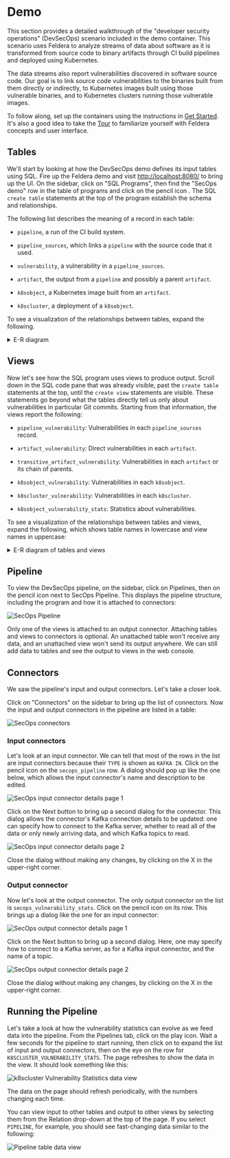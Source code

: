 # Demo

This section provides a detailed walkthrough of the "developer
security operations" (DevSecOps) scenario included in the demo
container.  This scenario uses Feldera to analyze streams
of data about software as it is transformed from source code to binary
artifacts through CI build pipelines and deployed using Kubernetes.

The data streams also report vulnerabilities discovered in software
source code.  Our goal is to link source code vulnerabilities to the
binaries built from them directly or indirectly, to Kubernetes images
built using those vulnerable binaries, and to Kubernetes clusters
running those vulnerable images.

To follow along, set up the containers using the instructions in [Get
Started](/docs/docker).  It's also a good idea to take the [Tour](/docs/tour)
to familiarize yourself with Feldera concepts and user interface.

## Tables

We'll start by looking at how the DevSecOps demo defines its input
tables using SQL.  Fire up the Feldera demo and visit
<http://localhost:8080/> to bring up the UI.  On the sidebar, click on
"SQL Programs", then find the "SecOps demo" row in the table of
programs and click on the pencil icon <icon icon="bx:pencil" />.  The
SQL `create table` statements at the top of the program establish the
schema and relationships.

The following list describes the meaning of a record in each table:

* `pipeline`, a run of the CI build system.

* `pipeline_sources`, which links a `pipeline` with the source code
  that it used.

* `vulnerability`, a vulnerability in a `pipeline_sources`.

* `artifact`, the output from a `pipeline` and possibly a parent
  `artifact`.

* `k8sobject`, a Kubernetes image built from an `artifact`.

* `k8scluster`, a deployment of a `k8sobject`.

To see a visualization of the relationships between tables, expand the
following.

<details><summary>E-R diagram</summary>

```mermaid
erDiagram
    pipeline {
        bigint pipeline_id PK
        timestamp create_date
        timestamp update_date
    }
    pipeline_sources {
        bigint pipeline_id FK
        bigint git_commit_id
    }
    artifact {
       string artifact_id PK
       varchar artifact_uri
       timestamp create_date
       bigint builtby_pipeline_id FK
       bigint parent_artifact_id FK
       varchar checksum
    }
    vulnerability {
        bigint vulnerability_id PK
        timestamp discovery_date
        bigint discovered_in FK
        int severity
        varchar priority
    }
    k8scluster {
        bigint k8scluster_id PK
        varchar k8s_uri
        varchar name
    }
    k8sobject {
        bigint k8sobject_id PK
        bigint artifact_id FK
        timestamp create_date
        timestamp update_date
        varchar checksum
        bigint deployed_id FK
    }
    pipeline ||--|| pipeline_sources : "has sources"
    k8sobject ||--|| artifact : "built from"
    k8sobject ||--o{ k8scluster : "deployed as"
    vulnerability ||--|| pipeline_sources : "discovered in"
    artifact ||--o| artifact : "parent artifact"
    artifact ||--|| pipeline : "built by pipeline"
```
</details>

## Views

Now let's see how the SQL program uses views to produce output.
Scroll down in the SQL code pane that was already visible, past the
`create table` statements at the top, until the `create view`
statements are visible.  These statements go beyond what the tables
directly tell us only about vulnerabilities in particular Git commits.
Starting from that information, the views report the following:

* `pipeline_vulnerability`: Vulnerabilities in each `pipeline_sources`
  record.

* `artifact_vulnerability`: Direct vulnerabilities in each `artifact`.

* `transitive_artifact_vulnerability`: Vulnerabilities in each
  `artifact` or its chain of parents.
  
* `k8sobject_vulnerability`: Vulnerabilities in each `k8sobject`.

* `k8scluster_vulnerability`: Vulnerabilities in each `k8scluster`.

* `k8sobject_vulnerability_stats`: Statistics about vulnerabilities.

To see a visualization of the relationships between tables and views,
expand the following, which shows table names in lowercase and view
names in uppercase:

<details><summary>E-R diagram of tables and views</summary>

```mermaid
erDiagram
    pipeline ||--|| pipeline_sources : "has sources"
    k8sobject ||--|| artifact : "built from"
    k8sobject ||--o{ k8scluster : "deployed as"
    vulnerability ||--|| pipeline_sources : "discovered in"
    artifact ||--o| artifact : "parent artifact"
    artifact ||--|| pipeline : "built by pipeline"
    PIPELINE_VULNERABILITY ||--|| pipeline_sources : ""
    PIPELINE_VULNERABILITY ||--|| vulnerability : ""
    ARTIFACT_VULNERABILITY ||--|| artifact : ""
    ARTIFACT_VULNERABILITY ||--|| PIPELINE_VULNERABILITY : ""
    TRANSITIVE_ARTIFACT_VULNERABILITY ||--|| artifact : ""
    TRANSITIVE_ARTIFACT_VULNERABILITY ||--|| ARTIFACT_VULNERABILITY : ""
    K8SOBJECT_VULNERABILITY ||--|| k8sobject : ""
    K8SOBJECT_VULNERABILITY ||--|| TRANSITIVE_ARTIFACT_VULNERABILITY : ""
    K8SCLUSTER_VULNERABILITY ||--|| k8sobject : ""
    K8SCLUSTER_VULNERABILITY ||--|| K8SOBJECT_VULNERABILITY : ""
    K8SOBJECT_VULNERABILITY_STATS ||--|| K8SCLUSTER_VULNERABILITY : ""
    K8SOBJECT_VULNERABILITY_STATS ||--|| vulnerability : ""
    K8SOBJECT_VULNERABILITY_STATS ||--|| k8scluster : ""

```
</details>

## Pipeline

To view the DevSecOps pipeline, on the sidebar, click on Pipelines,
then on the pencil icon <icon icon="bx:pencil" /> next to SecOps Pipeline.  This displays the
pipeline structure, including the program and how it is attached to
connectors:

![SecOps Pipeline](secops-pipeline.png)

Only one of the views is attached to an output connector.  Attaching
tables and views to connectors is optional.  An unattached table won't
receive any data, and an unattached view won't send its output
anywhere.  We can still add data to tables and see the output to views
in the web console.

## Connectors

We saw the pipeline's input and output connectors.  Let's take a
closer look.

Click on "Connectors" on the sidebar to bring up the list of
connectors.  Now the input and output connectors in the pipeline are
listed in a table:

![SecOps connectors](secops-connectors.png)

### Input connectors

Let's look at an input connector.  We can tell that most of the rows
in the list are input connectors because their `TYPE` is shown as
`KAFKA IN`.  Click on the pencil icon <icon icon="bx:pencil" /> on the
`secops_pipeline` row.  A dialog should pop up like the one below,
which allows the input connector's name and description to be edited.

![SecOps input connector details page 1](secops-input-connector-1.png)

Click on the Next button to bring up a second dialog for the
connector.  This dialog allows the connector's Kafka connection
details to be updated: one can specify how to connect to the Kafka
server, whether to read all of the data or only newly arriving data,
and which Kafka topics to read.

![SecOps input connector details page 2](secops-input-connector-2.png)

Close the dialog without making any changes, by clicking on the X in
the upper-right corner.

### Output connector

Now let's look at the output connector.  The only output connector on
the list is `secops_vulnerability_stats`.  Click on the pencil
icon<icon icon="bx:pencil" /> on its row.  This brings up a dialog
like the one for an input connector:

![SecOps output connector details page 1](secops-output-connector-1.png)

Click on the Next button to bring up a second dialog.  Here, one may
specify how to connect to a Kafka server, as for a Kafka input
connector, and the name of a topic.

![SecOps output connector details page 2](secops-output-connector-2.png)

Close the dialog without making any changes, by clicking on the X in
the upper-right corner.

## Running the Pipeline

Let's take a look at how the vulnerability statistics can evolve as we
feed data into the pipeline.  From the Pipelines tab, click on the
play icon.  Wait a few seconds for the pipeline to start running, then
click on <icon icon="material-symbols:expand-more" /> to expand the
list of input and output connectors, then on the eye on the row for
`K8SCLUSTER_VULNERABILITY_STATS`.  The page refreshes to show the data
in the view.  It should look something like this:

![k8scluster Vulnerability Statistics data view](secops-data-view.png)

The data on the page should refresh periodically, with the numbers
changing each time.

You can view input to other tables and output to other views by
selecting them from the Relation drop-down at the top of the page. If
you select `PIPELINE`, for example, you should see fast-changing data
similar to the following:

![Pipeline table data view](pipeline-data-view.png)
